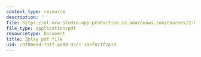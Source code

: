 ```yaml
---
content_type: resource
description: ''
file: https://ol-ocw-studio-app-production.s3.amazonaws.com/courses/2-003sc-engineering-dynamics-fall-2011/c9f0b6dd791f4e8d92c1105f071f2a19_wERH7LtoUuE.pdf
file_type: application/pdf
resourcetype: Document
title: 3play pdf file
uid: c9f0b6dd-791f-4e8d-92c1-105f071f2a19
---
```

